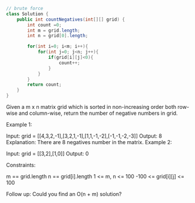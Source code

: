 ```java
// brute force
class Solution {
    public int countNegatives(int[][] grid) {
        int count =0;
        int m = grid.length;
        int n = grid[0].length;

        for(int i=0; i<m; i++){
            for(int j=0; j<n; j++){
                if(grid[i][j]<0){
                    count++;
                }
            }
        }
        return count;
    }
}

```



Given a m x n matrix grid which is sorted in non-increasing order both row-wise and column-wise, return the number of negative numbers in grid.

 

Example 1:

Input: grid = [[4,3,2,-1],[3,2,1,-1],[1,1,-1,-2],[-1,-1,-2,-3]]
Output: 8
Explanation: There are 8 negatives number in the matrix.
Example 2:

Input: grid = [[3,2],[1,0]]
Output: 0
 

Constraints:

m == grid.length
n == grid[i].length
1 <= m, n <= 100
-100 <= grid[i][j] <= 100
 

Follow up: Could you find an O(n + m) solution?

